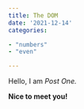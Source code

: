 ```yaml
---
title: The DOM
date: '2021-12-14'
categories:

- "numbers"
- "even"

---
```


Hello, I am _Post One._

**Nice to meet you!**